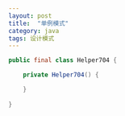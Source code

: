 ```yaml
---
layout: post
title:  "单例模式"
category: java
tags: 设计模式
---
```


```java
public final class Helper704 {

	private Helper704() {

	}
	
}
```
